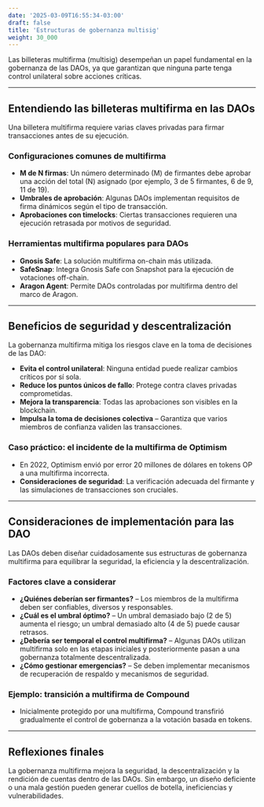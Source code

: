 ```yaml
---
date: '2025-03-09T16:55:34-03:00'
draft: false
title: 'Estructuras de gobernanza multisig'
weight: 30_000
---
```


Las billeteras multifirma (multisig) desempeñan un papel fundamental en la gobernanza de las DAOs, ya que garantizan que ninguna parte tenga control unilateral sobre acciones críticas. 

---

## **Entendiendo las billeteras multifirma en las DAOs**

Una billetera multifirma requiere varias claves privadas para firmar transacciones antes de su ejecución.

### **Configuraciones comunes de multifirma**
- **M de N firmas**: Un número determinado (M) de firmantes debe aprobar una acción del total (N) asignado (por ejemplo, 3 de 5 firmantes, 6 de 9, 11 de 19). 
- **Umbrales de aprobación**: Algunas DAOs implementan requisitos de firma dinámicos según el tipo de transacción.
- **Aprobaciones con timelocks**: Ciertas transacciones requieren una ejecución retrasada por motivos de seguridad.

### **Herramientas multifirma populares para DAOs**
- **Gnosis Safe**: La solución multifirma on-chain más utilizada.
- **SafeSnap**: Integra Gnosis Safe con Snapshot para la ejecución de votaciones off-chain.
- **Aragon Agent**: Permite DAOs controladas por multifirma dentro del marco de Aragon.

---

## **Beneficios de seguridad y descentralización**

La gobernanza multifirma mitiga los riesgos clave en la toma de decisiones de las DAO:

- **Evita el control unilateral**: Ninguna entidad puede realizar cambios críticos por sí sola.
- **Reduce los puntos únicos de fallo**: Protege contra claves privadas comprometidas.
- **Mejora la transparencia**: Todas las aprobaciones son visibles en la blockchain. 
- **Impulsa la toma de decisiones colectiva** – Garantiza que varios miembros de confianza validen las transacciones.

### **Caso práctico: el incidente de la multifirma de Optimism**
- En 2022, Optimism envió por error 20 millones de dólares en tokens OP a una multifirma incorrecta.
- **Consideraciones de seguridad**: La verificación adecuada del firmante y las simulaciones de transacciones son cruciales.

---

## **Consideraciones de implementación para las DAO**

Las DAOs deben diseñar cuidadosamente sus estructuras de gobernanza multifirma para equilibrar la seguridad, la eficiencia y la descentralización.

### **Factores clave a considerar**
- **¿Quiénes deberían ser firmantes?** – Los miembros de la multifirma deben ser confiables, diversos y responsables.
- **¿Cuál es el umbral óptimo?** – Un umbral demasiado bajo (2 de 5) aumenta el riesgo; un umbral demasiado alto (4 de 5) puede causar retrasos. 
- **¿Debería ser temporal el control multifirma?** – Algunas DAOs utilizan multifirma solo en las etapas iniciales y posteriormente pasan a una gobernanza totalmente descentralizada.
- **¿Cómo gestionar emergencias?** – Se deben implementar mecanismos de recuperación de respaldo y mecanismos de seguridad.

### **Ejemplo: transición a multifirma de Compound**
- Inicialmente protegido por una multifirma, Compound transfirió gradualmente el control de gobernanza a la votación basada en tokens.

---

## **Reflexiones finales**

La gobernanza multifirma mejora la seguridad, la descentralización y la rendición de cuentas dentro de las DAOs. Sin embargo, un diseño deficiente o una mala gestión pueden generar cuellos de botella, ineficiencias y vulnerabilidades.